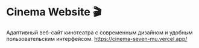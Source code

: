 # Cinema Website 🎬
Адаптивный веб-сайт кинотеатра с современным дизайном и удобным пользовательским интерфейсом.
https://cinema-seven-mu.vercel.app/
